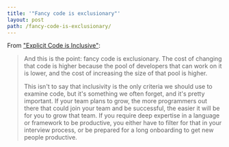 ```yaml
---
title: '"Fancy code is exclusionary"'
layout: post
path: /fancy-code-is-exclusionary/
---
```


From ["Explicit Code is Inclusive"](https://naildrivin5.com/blog/2018/02/02/explicit-code-is-inclusive.html):

> And this is the point: fancy code is exclusionary. The cost of changing that code is higher because the pool of developers that can work on it is lower, and the cost of increasing the size of that pool is higher.
>
> This isn't to say that inclusivity is the only criteria we should use to examine code, but it's something we often forget, and it's pretty important. If your team plans to grow, the more programmers out there that could join your team and be successful, the easier it will be for you to grow that team. If you require deep expertise in a language or framework to be productive, you either have to filter for that in your interview process, or be prepared for a long onboarding to get new people productive.
